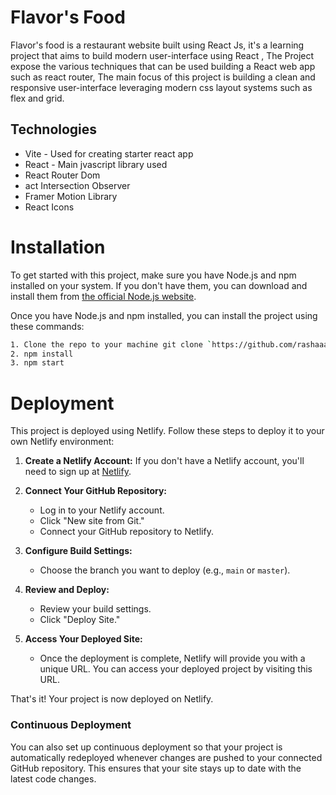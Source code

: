 # Flavor's Food
Flavor's food is a restaurant website built using React Js, it's a learning project that aims to build modern user-interface using React , The Project expose the various techniques that can be used building a React web app such as react router, The main focus of this project is building a clean and responsive user-interface leveraging modern css layout systems such as flex and grid.

## Technologies

* Vite - Used for creating starter react app
* React - Main jvascript library used
* React Router Dom
* act Intersection Observer
* Framer Motion Library
* React Icons
   
# Installation

To get started with this project, make sure you have Node.js and npm installed on your system. If you don't have them, you can download and install them from [the official Node.js website](https://nodejs.org/).

Once you have Node.js and npm installed, you can install the project using these commands:
```bash
1. Clone the repo to your machine git clone `https://github.com/rashaaad19/Flavor-s-food`
2. npm install
3. npm start
```

# Deployment

This project is deployed using Netlify. Follow these steps to deploy it to your own Netlify environment:

1. **Create a Netlify Account:**
   If you don't have a Netlify account, you'll need to sign up at [Netlify](https://www.netlify.com/).

2. **Connect Your GitHub Repository:**
   - Log in to your Netlify account.
   - Click "New site from Git."
   - Connect your GitHub repository to Netlify.
   
3. **Configure Build Settings:**
   - Choose the branch you want to deploy (e.g., `main` or `master`).
   
4. **Review and Deploy:**
   - Review your build settings.
   - Click "Deploy Site."

5. **Access Your Deployed Site:**
   - Once the deployment is complete, Netlify will provide you with a unique URL. You can access your deployed project by visiting this URL.

That's it! Your project is now deployed on Netlify.

### Continuous Deployment

You can also set up continuous deployment so that your project is automatically redeployed whenever changes are pushed to your connected GitHub repository. This ensures that your site stays up to date with the latest code changes.





   
     

